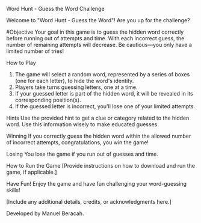 Word Hunt - Guess the Word Challenge

Welcome to "Word Hunt - Guess the Word"! Are you up for the challenge?

#Objective
Your goal in this game is to guess the hidden word correctly before running out of attempts and time. With each incorrect guess, the number of remaining attempts will decrease. Be cautious—you only have a limited number of tries!

How to Play
1. The game will select a random word, represented by a series of boxes (one for each letter), to hide the word's identity.
2. Players take turns guessing letters, one at a time.
3. If your guessed letter is part of the hidden word, it will be revealed in its corresponding position(s).
4. If the guessed letter is incorrect, you'll lose one of your limited attempts.

Hints
Use the provided hint to get a clue or category related to the hidden word. Use this information wisely to make educated guesses.

Winning
If you correctly guess the hidden word within the allowed number of incorrect attempts, congratulations, you win the game!

Losing
You lose the game if you run out of guesses and time.

How to Run the Game
[Provide instructions on how to download and run the game, if applicable.]

Have Fun!
Enjoy the game and have fun challenging your word-guessing skills!

[Include any additional details, credits, or acknowledgments here.]

Developed by Manuel Beracah.
